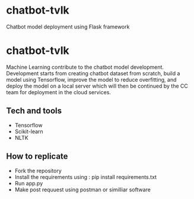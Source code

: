 # chatbot-tvlk
Chatbot model deployment using Flask framework

# chatbot-tvlk

Machine Learning contribute to the chatbot model development. Development starts from creating chatbot dataset from scratch, build a model using Tensorflow,
improve the model to reduce overfitting, and deploy the model on a local server which will then be continued by the CC team for deployment in the cloud services.

## Tech and tools
- Tensorflow
- Scikit-learn
- NLTK

## How to replicate
- Fork the repository
- Install the requirements using :
  pip install requirements.txt
- Run app.py
- Make post requuest using postman or similliar software
